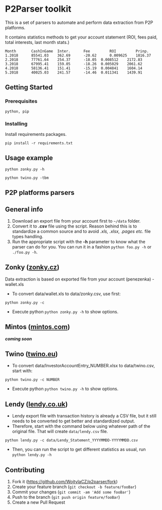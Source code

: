 # P2Parser toolkit

This is a set of parsers to automate and perform data extraction from P2P platforms.

It contains statistics methods to get your account statement (ROI, fees paid, total interests, last month stats.)

```
Month       CashInGame  Inter.	    Fee         ROI         Prinp.
1.2018	    85541.03	362.69	    -20.62      0.009625    1816.37
2.2018	    77761.64	254.37	    -18.05	0.008512    2172.83
3.2018	    67995.41	159.05	    -18.26	0.005029    2061.62
4.2018	    58136.41	151.41	    -15.19	0.004841    1604.14
5.2018	    40025.03	241.57	    -14.46	0.011341    1439.91
```

## Getting Started

### Prerequisites

```
python, pip
```

### Installing

Install requirements packages.

```
pip install -r requirements.txt
```

## Usage example

```
python zonky.py -h
```
```
python twino.py -tbm
```

## P2P platforms parsers

## General info

1. Download an export file from your account first to `~/data` folder.
2. Convert it to **.csv** file using the script. Reason behind this is to standardize a common source and to avoid _.xls, .xlsx, .pages etc._ file types handling.
3. Run the appropriate script with the **-h** parameter to know what the parser can do for you. You can run it in a fashion `python foo.py -h` or `./foo.py -h`.

## Zonky ([zonky.cz](https://zonky.cz))

Data extraction is based on exported file from your account (penezenka) - wallet.xls

- To convert data/wallet.xls to data/zonky.csv,  use first:
```
python zonky.py -c
```

- Execute python `python zonky.py -h` to show options.

## Mintos ([mintos.com](https://mintos.com))
**_coming soon_**

## Twino ([twino.eu](https://twino.eu))

- To convert data/InvestorAccountEntry_NUMBER.xlsx to data/twino.csv, start with:

```
python twino.py -c NUMBER
```
- Execute python `python twino.py -h` to show options.

## Lendy ([lendy.co.uk](https://lendy.co.uk))

- Lendy export file with transaction history is already a CSV file, but it still needs to be converted to get better and standardized output.
- Therefore, start with the command below using whatever path of the original file. That will create `data/lendy.csv` file.

```
python lendy.py -c data/Lendy_Statement_YYYYMMDD-YYYYMMDD.csv
````
- Then, you can run the script to get different statistics as usual, run `python lendy.py -h`

## Contributing
1. Fork it (<https://github.com/WojtylaCZ/p2parser/fork>)
2. Create your feature branch (`git checkout -b feature/fooBar`)
3. Commit your changes (`git commit -am 'Add some fooBar'`)
4. Push to the branch (`git push origin feature/fooBar`)
5. Create a new Pull Request
